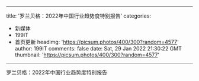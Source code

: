 
---
title: '罗兰贝格：2022年中国行业趋势度特别报告'
categories: 
 - 新媒体
 - 199IT
 - 首页更新
headimg: 'https://picsum.photos/400/300?random=4577'
author: 199IT
comments: false
date: Sat, 29 Jan 2022 21:30:22 GMT
thumbnail: 'https://picsum.photos/400/300?random=4577'
---

<div>   
罗兰贝格：2022年中国行业趋势度特别报告  
</div>
            